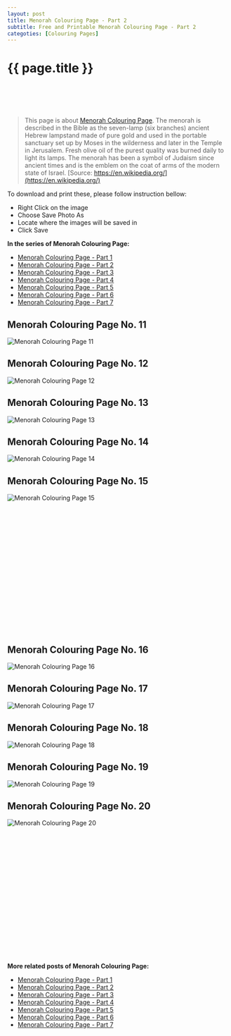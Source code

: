 ```yaml
---
layout: post
title: Menorah Colouring Page - Part 2
subtitle: Free and Printable Menorah Colouring Page - Part 2
categoties: [Colouring Pages]
---
```

{{ page.title }}
================
<script async src="//pagead2.googlesyndication.com/pagead/js/adsbygoogle.js"></script><!-- UnderTitleAds --> <ins class="adsbygoogle" style="display:inline-block;width:468px;height:60px" data-ad-client="ca-pub-6753140515841889" data-ad-slot="4010138290"></ins><script> (adsbygoogle = window.adsbygoogle || []).push({}); </script>

> This page is about [Menorah Colouring Page](https://freecoloringpages.github.io/). The menorah is described in the Bible as the seven-lamp (six branches) ancient Hebrew lampstand made of pure gold and used in the portable sanctuary set up by Moses in the wilderness and later in the Temple in Jerusalem. Fresh olive oil of the purest quality was burned daily to light its lamps. The menorah has been a symbol of Judaism since ancient times and is the emblem on the coat of arms of the modern state of Israel. [Source: https://en.wikipedia.org/](https://en.wikipedia.org/)

To download and print these, please follow instruction bellow:
* Right Click on the image 
* Choose Save Photo As 
* Locate where the images will be saved in 
* Click Save

**In the series of Menorah Colouring Page:**

* [Menorah Colouring Page - Part 1](https://freecoloringpages.github.io/2017/12/05/Menorah-Colouring-Page-part-1.html)
* [Menorah Colouring Page - Part 2](https://freecoloringpages.github.io/2017/12/05/Menorah-Colouring-Page-part-2.html)
* [Menorah Colouring Page - Part 3](https://freecoloringpages.github.io/2017/12/05/Menorah-Colouring-Page-part-3.html)
* [Menorah Colouring Page - Part 4](https://freecoloringpages.github.io/2017/12/05/Menorah-Colouring-Page-part-4.html)
* [Menorah Colouring Page - Part 5](https://freecoloringpages.github.io/2017/12/05/Menorah-Colouring-Page-part-5.html)
* [Menorah Colouring Page - Part 6](https://freecoloringpages.github.io/2017/12/05/Menorah-Colouring-Page-part-6.html)
* [Menorah Colouring Page - Part 7](https://freecoloringpages.github.io/2017/12/05/Menorah-Colouring-Page-part-7.html)

## Menorah Colouring Page No. 11
![Menorah Colouring Page 11](https://freecoloringpages.github.io/img3/Menorah-Colouring-Page%20(11).jpg "Menorah Colouring Page 11")

## Menorah Colouring Page No. 12
![Menorah Colouring Page 12](https://freecoloringpages.github.io/img3/Menorah-Colouring-Page%20(12).jpg "Menorah Colouring Page 12")

## Menorah Colouring Page No. 13
![Menorah Colouring Page 13](https://freecoloringpages.github.io/img3/Menorah-Colouring-Page%20(13).jpg "Menorah Colouring Page 13")

## Menorah Colouring Page No. 14
![Menorah Colouring Page 14](https://freecoloringpages.github.io/img3/Menorah-Colouring-Page%20(14).jpg "Menorah Colouring Page 14")

## Menorah Colouring Page No. 15
![Menorah Colouring Page 15](https://freecoloringpages.github.io/img3/Menorah-Colouring-Page%20(15).jpg "Menorah Colouring Page 15")

<script async src="//pagead2.googlesyndication.com/pagead/js/adsbygoogle.js"></script><!-- Texxtonly --><ins class="adsbygoogle" style="display:inline-block;width:336px;height:280px" data-ad-client="ca-pub-6753140515841889" data-ad-slot="3207852233"></ins><script>(adsbygoogle = window.adsbygoogle || []).push({}); </script>

## Menorah Colouring Page No. 16
![Menorah Colouring Page 16](https://freecoloringpages.github.io/img3/Menorah-Colouring-Page%20(16).jpg "Menorah Colouring Page 16")

## Menorah Colouring Page No. 17
![Menorah Colouring Page 17](https://freecoloringpages.github.io/img3/Menorah-Colouring-Page%20(17).jpg "Menorah Colouring Page 17")

## Menorah Colouring Page No. 18
![Menorah Colouring Page 18](https://freecoloringpages.github.io/img3/Menorah-Colouring-Page%20(18).jpg "Menorah Colouring Page 18")

## Menorah Colouring Page No. 19
![Menorah Colouring Page 19](https://freecoloringpages.github.io/img3/Menorah-Colouring-Page%20(19).jpg "Menorah Colouring Page 19")

## Menorah Colouring Page No. 20
![Menorah Colouring Page 20](https://freecoloringpages.github.io/img3/Menorah-Colouring-Page%20(20).jpg "Menorah Colouring Page 20")

<script async src="//pagead2.googlesyndication.com/pagead/js/adsbygoogle.js"></script><!-- Texxtonly --><ins class="adsbygoogle" style="display:inline-block;width:336px;height:280px" data-ad-client="ca-pub-6753140515841889" data-ad-slot="3207852233"></ins><script>(adsbygoogle = window.adsbygoogle || []).push({}); </script>

**More related posts of Menorah Colouring Page:**

* [Menorah Colouring Page - Part 1](https://freecoloringpages.github.io/2017/12/05/Menorah-Colouring-Page-part-1.html)
* [Menorah Colouring Page - Part 2](https://freecoloringpages.github.io/2017/12/05/Menorah-Colouring-Page-part-2.html)
* [Menorah Colouring Page - Part 3](https://freecoloringpages.github.io/2017/12/05/Menorah-Colouring-Page-part-3.html)
* [Menorah Colouring Page - Part 4](https://freecoloringpages.github.io/2017/12/05/Menorah-Colouring-Page-part-4.html)
* [Menorah Colouring Page - Part 5](https://freecoloringpages.github.io/2017/12/05/Menorah-Colouring-Page-part-5.html)
* [Menorah Colouring Page - Part 6](https://freecoloringpages.github.io/2017/12/05/Menorah-Colouring-Page-part-6.html)
* [Menorah Colouring Page - Part 7](https://freecoloringpages.github.io/2017/12/05/Menorah-Colouring-Page-part-7.html)

